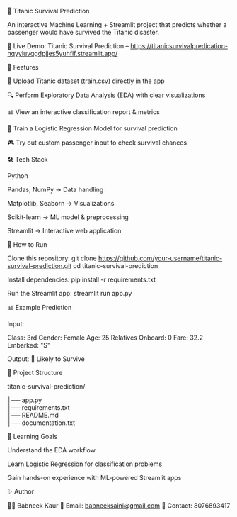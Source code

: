 🚢 Titanic Survival Prediction

An interactive Machine Learning + Streamlit project that predicts whether a passenger would have survived the Titanic disaster.

🔗 Live Demo: Titanic Survival Prediction – https://titanicsurvivalpredication-hqyyluvqgdpjjes5yuhfif.streamlit.app/

📌 Features

📂 Upload Titanic dataset (train.csv) directly in the app

🔍 Perform Exploratory Data Analysis (EDA) with clear visualizations

📊 View an interactive classification report & metrics

🤖 Train a Logistic Regression Model for survival prediction

🎮 Try out custom passenger input to check survival chances

🛠️ Tech Stack

Python

Pandas, NumPy → Data handling

Matplotlib, Seaborn → Visualizations

Scikit-learn → ML model & preprocessing

Streamlit → Interactive web application

🚀 How to Run

Clone this repository:
git clone https://github.com/your-username/titanic-survival-prediction.git
cd titanic-survival-prediction

Install dependencies:
pip install -r requirements.txt

Run the Streamlit app:
streamlit run app.py

📊 Example Prediction

Input:

Class: 3rd
Gender: Female
Age: 25
Relatives Onboard: 0
Fare: 32.2
Embarked: "S"

Output:
🎉 Likely to Survive

📂 Project Structure

titanic-survival-prediction/

│── app.py             
│── requirements.txt   
│── README.md           
│── documentation.txt   

🎯 Learning Goals

Understand the EDA workflow

Learn Logistic Regression for classification problems

Gain hands-on experience with ML-powered Streamlit apps


✨ Author

👩‍💻 Babneek Kaur
📧 Email: babneeksaini@gmail.com
📱 Contact: 8076893417
